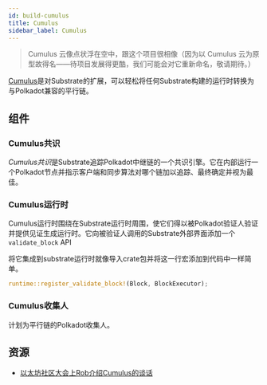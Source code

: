 ```yaml
---
id: build-cumulus
title: Cumulus
sidebar_label: Cumulus
---
```


> Cumulus 云像点状浮在空中，跟这个项目很相像（因为以 Cumulus 云为原型故得名——待项目发展得更酷，我们可能会对它重新命名，敬请期待。）

[Cumulus](https://github.com/paritytech/cumulus)是对Substrate的扩展，可以轻松将任何Substrate构建的运行时转换为与Polkadot兼容的平行链。

## 组件

### Cumulus共识

*Cumulus共识*是Substrate追踪Polkadot中继链的一个共识引擎。它在内部运行一个Polkadot节点并指示客户端和同步算法对哪个链加以追踪、最终确定并视为最佳。

### Cumulus运行时

Cumulus运行时围绕在Substrate运行时周围，使它们得以被Polkadot验证人验证并提供见证生成运行时。它向被验证人调用的Substrate外部界面添加一个`validate_block` API

将它集成到substrate运行时就像导入crate包并将这一行宏添加到代码中一样简单。

``` rust
runtime::register_validate_block!(Block, BlockExecutor);
```

### **Cumulus收集人**

计划为平行链的Polkadot收集人。

## 资源

- [以太坊社区大会上Rob介绍Cumulus的谈话](https://www.youtube.com/watch?v=thgtXq5YMOo)